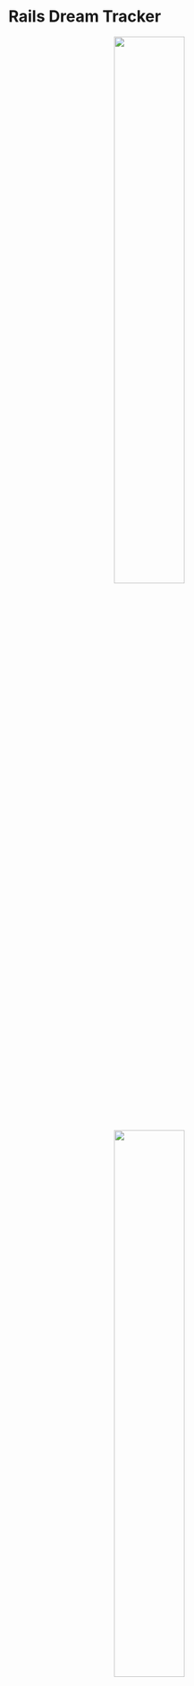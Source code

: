 # Rails Dream Tracker

<p align="center">
  <img src="https://cloud.githubusercontent.com/assets/20157962/19778940/f388db40-9c4c-11e6-9f95-522c5262f5d4.png" width="50%">
  </img>
   <img src="https://cloud.githubusercontent.com/assets/20157962/19778346/4c4f4e06-9c4a-11e6-8466-71997ae152ff.png" width="50%">
  </img>
</p>

Dreams are weird. I think we all can get on that train. But why do we always forget them within two minutes of waking up? To help decode your crazy subconscious, I created a rails app that allows you to enter your dream and give it a fancy title. Welcome to the future of dream decoding.</br>

## Built With
* Rails
* Ruby

## Why Rails?
Here are my top 3 reasons:</br>
1. Set up in lightening quick. Within 30 secs your file structure is done.</br>
2. Schema: It gives you an birds eye view of your database structure in one file.</br>
3. HTML rendering is seamlessly tied into the API aspect of Rails.</br>

## Set Up
git clone git@github.com:arianadziedzic/rails_dream_tracker.git</br>
cd dream_app</br>
bin/setup</br>

## Run Locally
rails s
Visit localhost:3000 to view the dream tracker!

## Author
Ariana Dziedzic

## Acknowledgments
William Shaw for being so excited to pass on the magic of rails.</br>
Matz for making developers around the world extremely happy</br>
Being able to fly in dreams.</br>
